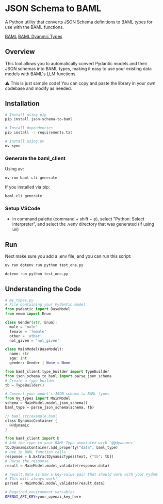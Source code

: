# JSON Schema to BAML

A Python utility that converts JSON Schema definitions to BAML types for use with the BAML functions.

[BAML](https://www.github.com/boundaryml/baml)
[BAML Dyanmic Types](https://docs.boundaryml.com/guide/baml-advanced/dynamic-runtime-types)

## Overview

This tool allows you to automatically convert Pydantic models and their JSON schemas into BAML types, making it easy to use your existing data models with BAML's LLM functions.

⚠️ This is just sample code! You can copy and paste the library in your own codebase and modify as needed.

## Installation

```bash
# Install using pip
pip install json-schema-to-baml

# Install dependencies
pip install -r requirements.txt
```

```bash
# Install using uv
uv sync
```

### Generate the baml_client

Using uv:

```bash
uv run baml-cli generate
```

If you installed via pip:

```bash
baml-cli generate
```

### Setup VSCode

- In command palette (command + shift + p), select "Python: Select interpreter", and select the .venv directory that was generated (if using uv)

## Run

Next make sure you add a .env file, and you can run this script:

```bash
uv run dotenv run python test_one.py
```

```bash
dotenv run python test_one.py
```

## Understanding the Code

```python
# my_types.py
# File containing your Pydantic model
from pydantic import BaseModel
from enum import Enum

class Gender(str, Enum):
  male = 'male'
  female = 'female'
  other = 'other'
  not_given = 'not_given'

class MainModel(BaseModel):
  name: str
  age: int
  gender: Gender | None = None
```

```python
from baml_client.type_builder import TypeBuilder
from json_schema_to_baml import parse_json_schema
# Create a type builder
tb = TypeBuilder()

# Convert your model's JSON schema to BAML types
from my_types import MainModel
schema = MainModel.model_json_schema()
baml_type = parse_json_schema(schema, tb)
```

```rust
// baml_src/example.baml
class DynamicContainer {
  @@dynamic
}
```

```python
from baml_client import b
# Add the type to your BAML Type annotated with `@@dyanamic`
tb.DyanamicContainer.add_property("data", baml_type)
# Use in BAML function calls
response = b.ExtractDynamicTypes(text, {"tb": tb})
# Parse the response
result = MainModel.model_validate(response.data)

# result.data is now a key-value pair that should work with your Pydantic model
# This will always work!
parsed = MainModel.model_validate(result.data)
```

```bash
# Required environment variables
OPENAI_API_KEY=your_openai_key_here
```
